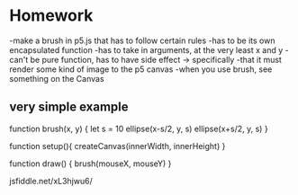 # Homework

-make a brush in p5.js that has to follow certain rules
-has to be its own encapsulated function
-has to take in arguments, at the very least x and y
-can't be pure function, has to have side effect -> specifically -that it must render some kind of image to the p5 canvas
-when you use brush, see something on the Canvas



## very simple example

function brush(x, y) {
    let s = 10
    ellipse(x-s/2, y, s)
    ellipse(x+s/2, y, s)
}


function setup(){
    createCanvas(innerWidth, innerHeight)
}

function draw() {
    brush(mouseX, mouseY)
}

jsfiddle.net/xL3hjwu6/

